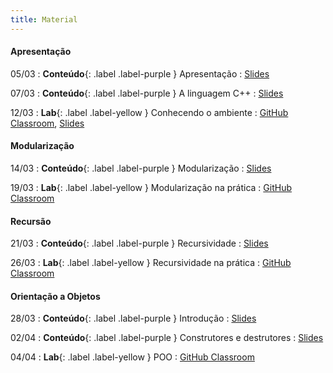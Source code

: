 ```yaml
---
title: Material
---
```


#### Apresentação

05/03
: **Conteúdo**{: .label .label-purple } Apresentação
  : [Slides](https://docs.google.com/presentation/d/1uk1gjGFvARII2xyfIbPDC9pn7wiFSCLQPpO2uS3ylHk/edit?usp=sharing)

07/03
: **Conteúdo**{: .label .label-purple } A linguagem C++
  : [Slides](https://docs.google.com/presentation/d/1iFGh60HsAPRiqYB34PjRo5jfHKM5ix1vBF7SYaqC9nE/edit?usp=sharing)

12/03
: **Lab**{: .label .label-yellow } Conhecendo o ambiente
  : [GitHub Classroom](#), [Slides](https://docs.google.com/presentation/d/1JDRKity_kRB2nW9Mp_zOoIuVZD-_nRdH_WTG8wlNsiI/edit?usp=sharing)


#### Modularização

14/03
: **Conteúdo**{: .label .label-purple } Modularização
  : [Slides](#)

19/03
: **Lab**{: .label .label-yellow } Modularização na prática
  : [GitHub Classroom](#)

#### Recursão

21/03
: **Conteúdo**{: .label .label-purple } Recursividade
  : [Slides](#)

26/03
: **Lab**{: .label .label-yellow } Recursividade na prática
  : [GitHub Classroom](#)

#### Orientação a Objetos

28/03
: **Conteúdo**{: .label .label-purple } Introdução
  : [Slides](#)

02/04
: **Conteúdo**{: .label .label-purple } Construtores e destrutores
  : [Slides](#)

04/04
: **Lab**{: .label .label-yellow } POO
  : [GitHub Classroom](#)
